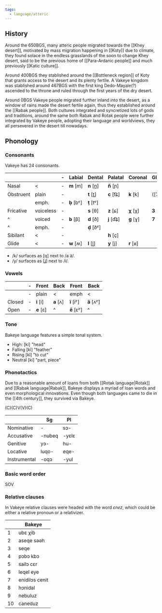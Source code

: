 ```yaml
---
tags:
  - language/atteric
---
```

## History
Around the 650BGS, many atteric people migrated towards the [[Khey desert]], motivated by mass migration happening in [[Koty]] due to climate, they found solace in the endless grasslands of the soon to change Khey desert, said to be the previous home of [[Para-Ardanic people]] and much previously [[Katic culture]].

Around 400BGS they stablished around the [[Bottleneck region]] of Koty that grants access to the desert and its plenty fertile. A Vakeye kingdom was stablished around 467BGS with the first king Dedo-Mayale(?) ascended to the throne and ruled through the first years of the dry desert.

Around 0BGS Vakeye people migrated further inland into the desert, as a window of rains made the desert fertile again, thus they established around the [[Rabak people]]. 
Both cultures integrated and syncretized lots of gods and traditions, around the same both Rabak and Rotak people were further integrated by Vakeye people, adopting their language and worldviews, they all persevered in the desert till nowadays.

## Phonology
### Consonants
Vakeye has 24 consonants.

|           |           | -   | Labial     | Dental      | Palatal      | Coronal    | Glottal   |
| --------- | --------- | --- | ---------- | ----------- | ------------ | ---------- | --------- |
| Nasal     | <         | -   | **m** [m] | **n** [n̪] | **ñ** [ɲ]   |            |           |
| Obstruent | plain     | -   |            | **t** [t̪]  | **c** [t͡ɕ] | **k** [k] | ([ʔ])     |
|           | emph.     | -   | **ḅ** [bˤ] | **ṭ** [tˤ]  |              |            |           |
| Fricative | voiceless | -   |            | **s** [θ]  | **z** [ɕ]   | **χ** [χ] | **3** [ʕ] |
| ^         | voiced    | -   | **b** [β] | **d** [ð]  | **j** [d͡ʑ] | **g** [ɣ] | **7** [ħ] |
| ^         | emph.     | -   |            | **ḍ** [ðˤ]  |              |            |           |
| Sibilant  | <         | -   |            |             | **h** [ç]   |            |           |
| Glide     | <         | -   | **w** [ʍ] | **l** [l̪] | **y** [j]   | **r** [ʁ] |           |
* /k/ surfaces as [q] next to /a ä/.
* /y/ surfaces as [ʝ] next to /i/.

### Vowels

|        | -   | Front     | Back      | Front      | Back       |
| ------ | --- | --------- | --------- | ---------- | ---------- |
|        | -   | plain     | <         | emph       | <          |
| Closed | -   | **i** [i] | **a** [ʌ] | **ï** [iˤ] | **ä** [ʌˤ] |
| Open   | -   | **e** [ɛ] | ^         | **ë** [ɛˤ] | ^          |
### Tone
Bakeye language features a simple tonal system.
- High: [kí] "head"
- Falling [kî] "feather"
- Rising [kǐ] "to cut"
- Neutral [ki] "part, piece"
### Phonotactics
Due to a reasonable amount of loans from both [[Rotak language|Rotak]] and [[Rabak language|Rabak]], Bakeye displays a myriad of loan words and even morphological innovations. Even though both languages came to die in the [[4th century]], they survived via Bakeye.

(C)(C)V(V)(C)



| |Sg|Pl|
|---|---|---|
|Nominative|-|sɔ-|
|Accusative|-nubeq|-yɛlɛ|
|Genitive|yɔ-|hu-|
|Locative|luqo-|eqe-|
|Instrumental|-oqɔ|-yul|
### Basic word order

SOV

### Relative clauses

In Vakeye relative clauses were headed with the word _ɛnez_, which could be either a relative pronoun or a relativizer.

|     | Bakeye         |
| --- | -------------- |
| 1   | ubɛ χib        |
| 2   | aseqe səəh     |
| 3   | seqe           |
| 4   | pɔbɔ kbɔ       |
| 5   | sailɔ cɛr      |
| 6   | leqel eye      |
| 7   | enidilɔs cenit |
| 8   | hɔnidal        |
| 9   | nebuluz        |
| 10  | caneduz        |